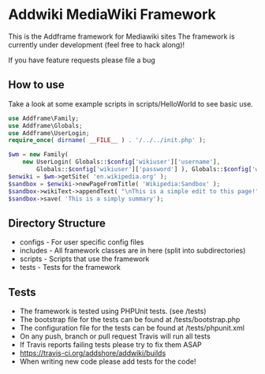 Addwiki MediaWiki Framework
=======

This is the Addframe framework for Mediawiki sites
The framework is currently under development (feel free to hack along)!

If you have feature requests please file a bug

How to use
-------------

Take a look at some example scripts in scripts/HelloWorld to see basic use.

```php
use Addframe\Family;
use Addframe\Globals;
use Addframe\UserLogin;
require_once( dirname( __FILE__ ) . '/../../init.php' );

$wm = new Family(
	new UserLogin( Globals::$config['wikiuser']['username'],
		Globals::$config['wikiuser']['password'] ), Globals::$config['wikiuser']['home'] );
$enwiki = $wm->getSite( 'en.wikipedia.org' );
$sandbox = $enwiki->newPageFromTitle( 'Wikipedia:Sandbox' );
$sandbox->wikiText->appendText( "\nThis is a simple edit to this page!" );
$sandbox->save( 'This is a simply summary');
```


Directory Structure
-------------

* configs - For user specific config files
* includes - All framework classes are in here (split into subdirectories)
* scripts - Scripts that use the framework
* tests - Tests for the framework

Tests
-------------

* The framework is tested using PHPUnit tests. (see /tests)
* The bootstrap file for the tests can be found at /tests/bootstrap.php
* The configuration file for the tests can be found at /tests/phpunit.xml
* On any push, branch or pull request Travis will run all tests
* If Travis reports failing tests please try to fix them ASAP
* https://travis-ci.org/addshore/addwiki/builds
* When writing new code please add tests for the code!